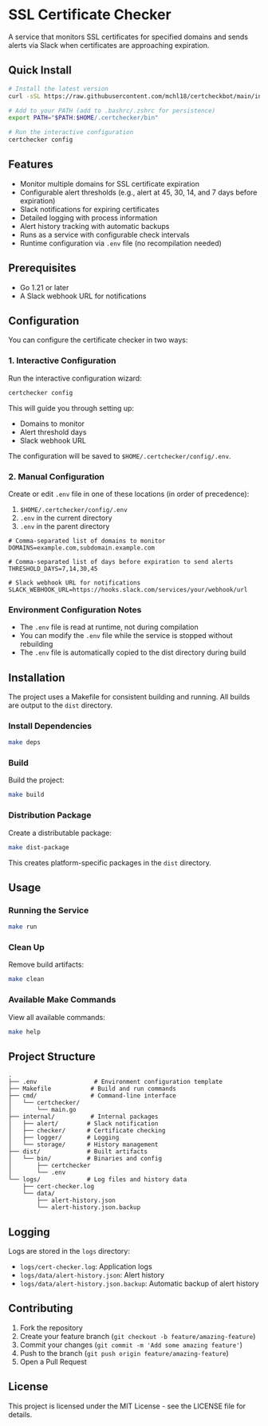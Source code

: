 # SSL Certificate Checker

A service that monitors SSL certificates for specified domains and sends alerts via Slack when certificates are approaching expiration.

## Quick Install

```bash
# Install the latest version
curl -sSL https://raw.githubusercontent.com/mchl18/certcheckbot/main/install.sh | bash

# Add to your PATH (add to .bashrc/.zshrc for persistence)
export PATH="$PATH:$HOME/.certchecker/bin"

# Run the interactive configuration
certchecker config
```

## Features

- Monitor multiple domains for SSL certificate expiration
- Configurable alert thresholds (e.g., alert at 45, 30, 14, and 7 days before expiration)
- Slack notifications for expiring certificates
- Detailed logging with process information
- Alert history tracking with automatic backups
- Runs as a service with configurable check intervals
- Runtime configuration via `.env` file (no recompilation needed)

## Prerequisites

- Go 1.21 or later
- A Slack webhook URL for notifications

## Configuration

You can configure the certificate checker in two ways:

### 1. Interactive Configuration

Run the interactive configuration wizard:
```bash
certchecker config
```

This will guide you through setting up:
- Domains to monitor
- Alert threshold days
- Slack webhook URL

The configuration will be saved to `$HOME/.certchecker/config/.env`.

### 2. Manual Configuration

Create or edit `.env` file in one of these locations (in order of precedence):
1. `$HOME/.certchecker/config/.env`
2. `.env` in the current directory
3. `.env` in the parent directory

```env
# Comma-separated list of domains to monitor
DOMAINS=example.com,subdomain.example.com

# Comma-separated list of days before expiration to send alerts
THRESHOLD_DAYS=7,14,30,45

# Slack webhook URL for notifications
SLACK_WEBHOOK_URL=https://hooks.slack.com/services/your/webhook/url
```

### Environment Configuration Notes

- The `.env` file is read at runtime, not during compilation
- You can modify the `.env` file while the service is stopped without rebuilding
- The `.env` file is automatically copied to the dist directory during build

## Installation

The project uses a Makefile for consistent building and running. All builds are output to the `dist` directory.

### Install Dependencies

```bash
make deps
```

### Build

Build the project:
```bash
make build
```

### Distribution Package

Create a distributable package:
```bash
make dist-package
```
This creates platform-specific packages in the `dist` directory.

## Usage

### Running the Service

```bash
make run
```

### Clean Up

Remove build artifacts:
```bash
make clean
```

### Available Make Commands

View all available commands:
```bash
make help
```

## Project Structure

```
.
├── .env                # Environment configuration template
├── Makefile           # Build and run commands
├── cmd/               # Command-line interface
│   └── certchecker/
│       └── main.go
├── internal/          # Internal packages
│   ├── alert/        # Slack notification
│   ├── checker/      # Certificate checking
│   ├── logger/       # Logging
│   └── storage/      # History management
├── dist/             # Built artifacts
│   └── bin/          # Binaries and config
│       ├── certchecker
│       └── .env
└── logs/             # Log files and history data
    ├── cert-checker.log
    └── data/
        ├── alert-history.json
        └── alert-history.json.backup
```

## Logging

Logs are stored in the `logs` directory:
- `logs/cert-checker.log`: Application logs
- `logs/data/alert-history.json`: Alert history
- `logs/data/alert-history.json.backup`: Automatic backup of alert history

## Contributing

1. Fork the repository
2. Create your feature branch (`git checkout -b feature/amazing-feature`)
3. Commit your changes (`git commit -m 'Add some amazing feature'`)
4. Push to the branch (`git push origin feature/amazing-feature`)
5. Open a Pull Request

## License

This project is licensed under the MIT License - see the LICENSE file for details. 